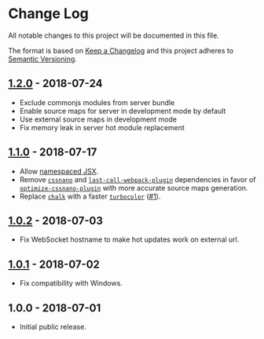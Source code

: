 # Change Log

All notable changes to this project will be documented in this file.

The format is based on [Keep a Changelog](http://keepachangelog.com/en/1.0.0/)
and this project adheres to [Semantic Versioning](http://semver.org/spec/v2.0.0.html).

## [1.2.0] - 2018-07-24

- Exclude commonjs modules from server bundle
- Enable source maps for server in development mode by default
- Use external source maps in development mode
- Fix memory leak in server hot module replacement

## [1.1.0] - 2018-07-17

- Allow [namespaced JSX](https://babeljs.io/docs/en/next/babel-plugin-transform-react-jsx.html#throwifnamespace).
- Remove [`cssnano`](https://github.com/cssnano/cssnano) and [`last-call-webpack-plugin`](https://github.com/NMFR/last-call-webpack-plugin) dependencies in favor of [`optimize-cssnano-plugin`](https://github.com/intervolga/optimize-cssnano-plugin) with more accurate source maps generation.
- Replace [`chalk`](https://github.com/chalk/chalk)
  with a faster [`turbocolor`](https://github.com/jorgebucaran/turbocolor)
  ([#1](https://github.com/frenzzy/hyperapp-tools/pull/1)).

## [1.0.2] - 2018-07-03

- Fix WebSocket hostname to make hot updates work on external url.

## [1.0.1] - 2018-07-02

- Fix compatibility with Windows.

## 1.0.0 - 2018-07-01

- Initial public release.

[unreleased]: https://github.com/frenzzy/hyperapp-tools/compare/v1.2.0...HEAD
[1.2.0]: https://github.com/frenzzy/hyperapp-tools/compare/v1.1.0...v1.2.0
[1.1.0]: https://github.com/frenzzy/hyperapp-tools/compare/v1.0.2...v1.1.0
[1.0.2]: https://github.com/frenzzy/hyperapp-tools/compare/v1.0.1...v1.0.2
[1.0.1]: https://github.com/frenzzy/hyperapp-tools/compare/v1.0.0...v1.0.1
